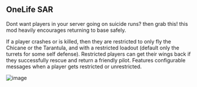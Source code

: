 ## OneLife SAR

Dont want players in your server going on suicide runs? then grab this!
this mod heavily encourages returning to base safely.

If a player crashes or is killed, then they are restricted to only fly the Chicane or the Tarantula, and with a restricted loadout (default only the turrets for some self defense).
Restricted players can get their wings back if they successfully rescue and return a friendly pilot.
Features configurable messages when a player gets restricted or unrestricted.

![image](insertlinkhere)
